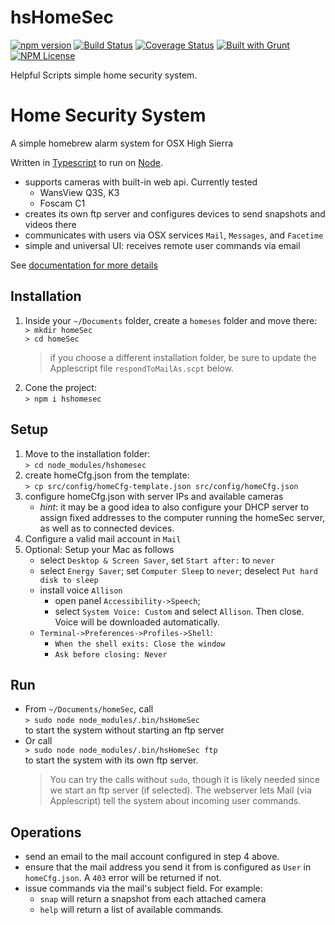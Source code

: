 hsHomeSec 
========
[![npm version](https://badge.fury.io/js/hshomesec.svg)](https://badge.fury.io/js/hshomesec)
[![Build Status](https://travis-ci.org/HelpfulScripts/hsHomeSec.svg?branch=master)](https://travis-ci.org/HelpfulScripts/hsHomeSec)
[![Coverage Status](https://coveralls.io/repos/github/HelpfulScripts/hsHomeSec/badge.svg?branch=master)](https://coveralls.io/github/HelpfulScripts/hsHomeSec?branch=master)
[![Built with Grunt](https://cdn.gruntjs.com/builtwith.svg)](https://gruntjs.com/) 
[![NPM License](https://img.shields.io/badge/license-MIT-brightgreen.svg)](https://www.npmjs.com/package/hshomesec)

Helpful Scripts simple home security system.

# Home Security System
A simple homebrew alarm system for OSX High Sierra

Written in [Typescript](typescriptlang.org) to run on [Node](nodejs.org).
- supports cameras with built-in web api. Currently tested
    - WansView Q3S, K3
    - Foscam C1
- creates its own ftp server and configures devices to send snapshots and videos there
- communicates with users via OSX services `Mail`, `Messages`, and `Facetime`
- simple and universal UI: receives remote user commands via email

See [documentation for more details](http://helpfulscripts.github.io/hsHomeSec/#!/api/hsHomeSec/0)

## Installation
1. Inside your `~/Documents` folder, create a `homeses` folder and move there:<br>
`> mkdir homeSec`<br>
`> cd homeSec`<br>
   > if you choose a different installation folder, be sure to update the Applescript file `respondToMailAs.scpt` below.
2. Cone the project:<br>
`> npm i hshomesec`<br>

## Setup
1. Move to the installation folder:<br>
`> cd node_modules/hshomesec`
2. create homeCfg.json from the template:<br>
    `> cp src/config/homeCfg-template.json src/config/homeCfg.json`
3. configure homeCfg.json with server IPs and available cameras
   - *hint*: it may be a good idea to also configure your DHCP server to assign fixed addresses to the computer running the homeSec server, as well as to connected devices.
4. Configure a valid mail account in `Mail`
5. Optional: Setup your Mac as follows
    - select `Desktop & Screen Saver`, set `Start after:` to `never`
    - select `Energy Saver`; set `Computer Sleep` to `never`; deselect `Put hard disk to sleep`
    - install voice `Allison`
        - open panel `Accessibility->Speech`; 
        - select `System Voice: Custom` and select `Allison`. Then close. 
        Voice will be downloaded automatically.
    - `Terminal->Preferences->Profiles->Shell`:
        - `When the shell exits: Close the window`
        - `Ask before closing: Never`

## Run
- From `~/Documents/homeSec`, call<br>
    `> sudo node node_modules/.bin/hsHomeSec`<br>
    to start the system without starting an ftp server
- Or call<br>
    `> sudo node node_modules/.bin/hsHomeSec ftp`<br>
    to start the system with its own ftp server.
    > You can try the calls without `sudo`, though it is likely needed since we start an ftp server (if selected). 
    The webserver lets Mail (via Applescript) tell the system about incoming user commands.

## Operations
- send an email to the mail account configured in step 4 above.
- ensure that the mail address you send it from is configured as `User` in `homeCfg.json`. A `403` error will be returned if not.
- issue commands via the mail's subject field. For example:
   - `snap` will return a snapshot from each attached camera
   - `help` will return a list of available commands.
